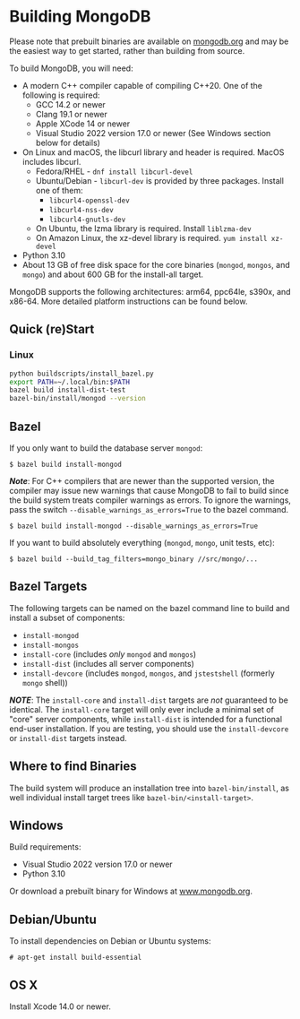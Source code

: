 # Building MongoDB

Please note that prebuilt binaries are available on
[mongodb.org](http://www.mongodb.org/downloads) and may be the easiest
way to get started, rather than building from source.

To build MongoDB, you will need:

- A modern C++ compiler capable of compiling C++20. One of the following is required:
  - GCC 14.2 or newer
  - Clang 19.1 or newer
  - Apple XCode 14 or newer
  - Visual Studio 2022 version 17.0 or newer (See Windows section below for details)
- On Linux and macOS, the libcurl library and header is required. MacOS includes libcurl.
  - Fedora/RHEL - `dnf install libcurl-devel`
  - Ubuntu/Debian - `libcurl-dev` is provided by three packages. Install one of them:
    - `libcurl4-openssl-dev`
    - `libcurl4-nss-dev`
    - `libcurl4-gnutls-dev`
  - On Ubuntu, the lzma library is required. Install `liblzma-dev`
  - On Amazon Linux, the xz-devel library is required. `yum install xz-devel`
- Python 3.10
- About 13 GB of free disk space for the core binaries (`mongod`,
  `mongos`, and `mongo`) and about 600 GB for the install-all target.

MongoDB supports the following architectures: arm64, ppc64le, s390x,
and x86-64. More detailed platform instructions can be found below.

## Quick (re)Start

### Linux

```bash
python buildscripts/install_bazel.py
export PATH=~/.local/bin:$PATH
bazel build install-dist-test
bazel-bin/install/mongod --version
```

## Bazel

If you only want to build the database server `mongod`:

    $ bazel build install-mongod

**_Note_**: For C++ compilers that are newer than the supported
version, the compiler may issue new warnings that cause MongoDB to
fail to build since the build system treats compiler warnings as
errors. To ignore the warnings, pass the switch
`--disable_warnings_as_errors=True` to the bazel command.

    $ bazel build install-mongod --disable_warnings_as_errors=True

If you want to build absolutely everything (`mongod`, `mongo`, unit
tests, etc):

    $ bazel build --build_tag_filters=mongo_binary //src/mongo/...

## Bazel Targets

The following targets can be named on the bazel command line to build and
install a subset of components:

- `install-mongod`
- `install-mongos`
- `install-core` (includes _only_ `mongod` and `mongos`)
- `install-dist` (includes all server components)
- `install-devcore` (includes `mongod`, `mongos`, and `jstestshell` (formerly `mongo` shell))

**_NOTE_**: The `install-core` and `install-dist` targets are _not_
guaranteed to be identical. The `install-core` target will only ever include a
minimal set of "core" server components, while `install-dist` is intended
for a functional end-user installation. If you are testing, you should use the
`install-devcore` or `install-dist` targets instead.

## Where to find Binaries

The build system will produce an installation tree into `bazel-bin/install`, as well
individual install target trees like `bazel-bin/<install-target>`.

## Windows

Build requirements:

- Visual Studio 2022 version 17.0 or newer
- Python 3.10

Or download a prebuilt binary for Windows at www.mongodb.org.

## Debian/Ubuntu

To install dependencies on Debian or Ubuntu systems:

    # apt-get install build-essential

## OS X

Install Xcode 14.0 or newer.
